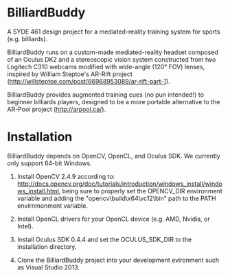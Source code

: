 ﻿BilliardBuddy
=============

A SYDE 461 design project for a mediated-reality training system for sports (e.g. billiards).

BilliardBuddy runs on a custom-made mediated-reality headset composed of an Oculus DK2 and 
a stereoscopic vision system constructed from two Logitech C310 webcams modified with
wide-angle (120° FOV) lenses, inspired by William Steptoe's AR-Rift project 
(http://willsteptoe.com/post/66968953089/ar-rift-part-1).

BilliardBuddy provides augmented training cues (no pun intended!) to beginner billiards
players, designed to be a more portable alternative to the AR-Pool project (http://arpool.ca/).


Installation
============

BilliardBuddy depends on OpenCV, OpenCL, and Oculus SDK. We currently only support 64-bit Windows.

1. Install OpenCV 2.4.9 according to: http://docs.opencv.org/doc/tutorials/introduction/windows_install/windows_install.html, being sure to properly set the OPENCV_DIR environment variable and adding the "opencv\build\x64\vc12\bin" path to the PATH envirnmonment variable.

2. Install OpenCL drivers for your OpenCL device (e.g. AMD, Nvidia, or Intel).

3. Install Oculus SDK 0.4.4 and set the OCULUS_SDK_DIR to the installation directory.

4. Clone the BilliardBuddy project into your development evironment such as Visual Studio 2013.